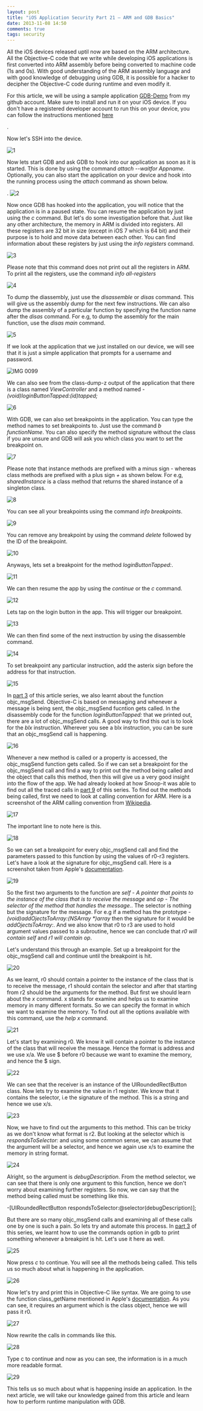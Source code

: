 ```yaml
---
layout: post
title: "iOS Application Security Part 21 – ARM and GDB Basics"
date: 2013-11-08 14:50
comments: true
tags: security
---
```


All the iOS devices released uptil now are based on the ARM architecture. All the Objective-C code that we write while developing iOS applications is first converted into ARM assembly before being converted to machine code (1s and 0s). With good understanding of the ARM assembly language and with good knowledge of debugging using GDB, it is possible for a hacker to decipher the Objective-C code during runtime and even modify it.

For this article, we will be using a sample application [GDB-Demo](https://github.com/prateek147/gdb-demo) from my github account. Make sure to install and run it on your iOS device. If you don't have a registered developer account to run this on your device, you can follow the instructions mentioned [here](http://highaltitudehacks.com/2013/07/25/ios-application-security-part-7-installing-and-running-custom-applications-on-device-without-a-registered-developer-account)

<!-- more -->

.

Now let's SSH into the device.

![1]({{site.baseurl}}/images/posts/ios21/1.png) 

Now lets start GDB and ask GDB to hook into our application as soon as it is started. This is done by using the command _attach --waitfor Appname_. Optionally, you can also start the application on your device and hook into the running process using the _attach_ command as shown below.

. ![2]({{site.baseurl}}/images/posts/ios21/2.png)

Now once GDB has hooked into the application, you will notice that the application is in a paused state. You can resume the application by just using the _c_ command. But let's do some investigation before that. Just like any other architecture, the memory in ARM is divided into registers. All these registers are 32 bit in size (except in iOS 7 which is 64 bit) and their purpose is to hold and move data between each other. You can find information about these registers by just using the _info registers_ command.

![3]({{site.baseurl}}/images/posts/ios21/3.png)

Please note that this command does not print out all the registers in ARM. To print all the registers, use the command _info all-registers_

![4]({{site.baseurl}}/images/posts/ios21/4.png)

To dump the diassembly, just use the _disassemble_ or _disas_ command. This will give us the assembly dump for the next few instructions. We can also dump the assembly of a particular function by specifying the function name after the _disas_ command. For e.g, to dump the assembly for the main function, use the _disas main_ command.

![5]({{site.baseurl}}/images/posts/ios21/5.png)

If we look at the application that we just installed on our device, we will see that it is just a simple application that prompts for a username and password.

![IMG 0099]({{site.baseurl}}/images/posts/ios21/IMG_0099.PNG)

We can also see from the class-dump-z output of the application that there is a class named _ViewController_ and a method named _-(void)loginButtonTapped:(id)tapped;_

![6]({{site.baseurl}}/images/posts/ios21/6.png)

With GDB, we can also set breakpoints in the application. You can type the method names to set breakpoints to. Just use the command _b functionName_. You can also specify the method signature without the class if you are unsure and GDB will ask you which class you want to set the breakpoint on.

![7]({{site.baseurl}}/images/posts/ios21/7.png)

Please note that instance methods are prefixed with a minus sign _-_ whereas class methods are prefixed with a plus sign _+_ as shown below. For e.g, _sharedInstance_ is a class method that returns the shared instance of a singleton class.

![8]({{site.baseurl}}/images/posts/ios21/8.png)

You can see all your breakpoints using the command _info breakpoints_.

![9]({{site.baseurl}}/images/posts/ios21/9.png)

You can remove any breakpoint by using the command _delete_ followed by the ID of the breakpoint.

![10]({{site.baseurl}}/images/posts/ios21/10.png)

Anyways, lets set a breakpoint for the method _loginButtonTapped:_.

![11]({{site.baseurl}}/images/posts/ios21/11.png)

We can then resume the app by using the _continue_ or the _c_ command.

![12]({{site.baseurl}}/images/posts/ios21/12.png)

Lets tap on the login button in the app. This will trigger our breakpoint.

![13]({{site.baseurl}}/images/posts/ios21/13.png)

We can then find some of the next instruction by using the disassemble command.

![14]({{site.baseurl}}/images/posts/ios21/14.png)

To set breakpoint any particular instruction, add the asterix sign before the address for that instruction.

![15]({{site.baseurl}}/images/posts/ios21/15.png)

In [part 3](http://highaltitudehacks.com/2013/06/16/ios-application-security-part-3-understanding-the-objective-c-runtime/) of this article series, we also learnt about the function objc_msgSend. Objective-C is based on messaging and whenever a message is being sent, the objc_msgSend fucntion gets called. In the disassembly code for the function _loginButtonTapped:_ that we printed out, there are a lot of objc_msgSend calls. A good way to find this out is to look for the _blx_ instruction. Wherever you see a blx instruction, you can be sure that an objc_msgSend call is happening.

![16]({{site.baseurl}}/images/posts/ios21/16.png)

Whenever a new method is called or a property is accessed, the objc_msgSend function gets called. So if we can set a breakpoint for the objc_msgSend call and find a way to print out the method being called and the object that calls this method, then this will give us a very good insight into the flow of the app. We had already looked at how Snoop-it was able to find out all the traced calls in [part 9](http://highaltitudehacks.com/2013/08/20/ios-application-security-part-9-analyzing-security-of-ios-applications-using-snoop-it) of this series. To find out the methods being called, first we need to look at calling convention for ARM. Here is a screenshot of the ARM calling convention from [Wikipedia](http://en.wikipedia.org/wiki/Calling_convention).

![17]({{site.baseurl}}/images/posts/ios21/17.png)

The important line to note here is this.

![18]({{site.baseurl}}/images/posts/ios21/18.png)

So we can set a breakpoint for every objc_msgSend call and find the parameters passed to this function by using the values of r0-r3 registers. Let's have a look at the signature for objc_msgSend call. Here is a screenshot taken from Apple's [documentation](https://developer.apple.com/library/mac/documentation/cocoa/reference/objcruntimeref/Reference/reference.html#//apple_ref/c/func/objc_msgSend).

![19]({{site.baseurl}}/images/posts/ios21/19.png)

So the first two arguments to the function are _self - A pointer that points to the instance of the class that is to receive the message_ and _op - The selector of the method that handles the message._. The selector is nothing but the signature for the message. For e.g if a method has the prototype _-(void)addOjectsToArray:(NSArray *)array_ then the signature for it would be _addOjectsToArray:_. And we also know that r0 to r3 are used to hold argument values passed to a subroutine, hence we can conclude that _r0 will contain self_ and _r1 will contain op_.

Let's understand this through an example. Set up a breakpoint for the objc_msgSend call and continue until the breakpoint is hit.

![20]({{site.baseurl}}/images/posts/ios21/20.png)

As we learnt, r0 should contain a pointer to the instance of the class that is to receive the message, r1 should contain the selector and after that starting from r2 should be the arguments for the method. But first we should learn about the _x_ command. x stands for examine and helps us to examine memory in many different formats. So we can specify the format in which we want to examine the memory. To find out all the options available with this command, use the _help x_ command.

![21]({{site.baseurl}}/images/posts/ios21/21.png)

Let's start by examining r0\. We know it will contain a pointer to the instance of the class that will receive the message. Hence the format is address and we use x/a. We use $ before r0 because we want to examine the memory, and hence the $ sign.

![22]({{site.baseurl}}/images/posts/ios21/22.png)

We can see that the receiver is an instance of the UIRoundedRectButton class. Now lets try to examine the value in r1 register. We know that it contains the selector, i.e the signature of the method. This is a string and hence we use x/s.

![23]({{site.baseurl}}/images/posts/ios21/23.png)

Now, we have to find out the arguments to this method. This can be tricky as we don't know what format is r2\. But looking at the selector which is _respondsToSelector:_ and using some common sense, we can assume that the argument will be a selector, and hence we again use x/s to examine the memory in string format.

![24]({{site.baseurl}}/images/posts/ios21/24.png)

Alright, so the argument is _debugDescription_. From the method selector, we can see that there is only one argument to this function, hence we don't worry about examining further registers. So now, we can say that the method being called must be something like this.

-[UIRoundedRectButton respondsToSelector:@selector(debugDescription)];

But there are so many objc_msgSend calls and examining all of these calls one by one is such a pain. So lets try and automate this process. In [part 3](http://highaltitudehacks.com/2013/06/16/ios-application-security-part-3-understanding-the-objective-c-runtime/) of this series, we learnt how to use the commands option in gdb to print something whenever a breakpint is hit. Let's use it here as well.

![25]({{site.baseurl}}/images/posts/ios21/25.png)

Now press _c_ to continue. You will see all the methods being called. This tells us so much about what is happening in the application.

![26]({{site.baseurl}}/images/posts/ios21/26.png)

Now let's try and print this in Objective-C like syntax. We are going to use the function class_getName mentioned in Apple's [documentation](https://developer.apple.com/library/mac/documentation/cocoa/reference/objcruntimeref/Reference/reference.html#//apple_ref/c/func/objc_msgSend). As you can see, it requires an argument which is the class object, hence we will pass it r0.

![27]({{site.baseurl}}/images/posts/ios21/27.png)

Now rewrite the calls in commands like this.

![28]({{site.baseurl}}/images/posts/ios21/28.png)

Type c to continue and now as you can see, the information is in a much more readable format.

![29]({{site.baseurl}}/images/posts/ios21/29.png)

This tells us so much about what is happening inside an application. In the next article, we will take our knowledge gained from this article and learn how to perform runtime manipulation with GDB.